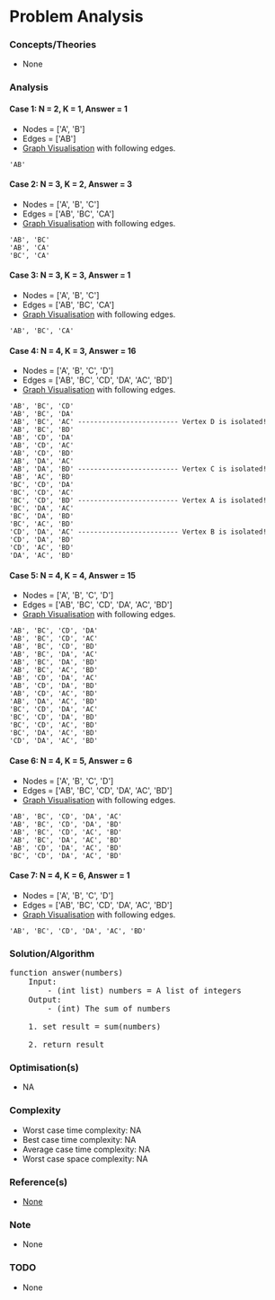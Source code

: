 # Problem Analysis

### Concepts/Theories
* None

### Analysis

#### Case 1: N = 2, K = 1, Answer = 1
* Nodes = ['A', 'B']
* Edges = ['AB']
* [Graph Visualisation](problem_analysis_graph_01_2X1.png) with following edges.

```
'AB'
```

#### Case 2: N = 3, K = 2, Answer = 3
* Nodes = ['A', 'B', 'C']
* Edges = ['AB', 'BC', 'CA']
* [Graph Visualisation](problem_analysis_graph_02_3X2.png) with following edges.

```
'AB', 'BC'
'AB', 'CA'
'BC', 'CA'
```

#### Case 3: N = 3, K = 3, Answer = 1
* Nodes = ['A', 'B', 'C']
* Edges = ['AB', 'BC', 'CA']
* [Graph Visualisation](problem_analysis_graph_03_3X3.png) with following edges.

```
'AB', 'BC', 'CA'
```

#### Case 4: N = 4, K = 3, Answer = 16
* Nodes = ['A', 'B', 'C', 'D']
* Edges = ['AB', 'BC', 'CD', 'DA', 'AC', 'BD']
* [Graph Visualisation](problem_analysis_graph_04_4X3.png) with following edges.

```
'AB', 'BC', 'CD'
'AB', 'BC', 'DA'
'AB', 'BC', 'AC' ------------------------- Vertex D is isolated!
'AB', 'BC', 'BD'
'AB', 'CD', 'DA'
'AB', 'CD', 'AC'
'AB', 'CD', 'BD'
'AB', 'DA', 'AC'
'AB', 'DA', 'BD' ------------------------- Vertex C is isolated!
'AB', 'AC', 'BD'
'BC', 'CD', 'DA'
'BC', 'CD', 'AC'
'BC', 'CD', 'BD' ------------------------- Vertex A is isolated!
'BC', 'DA', 'AC'
'BC', 'DA', 'BD'
'BC', 'AC', 'BD'
'CD', 'DA', 'AC' ------------------------- Vertex B is isolated!
'CD', 'DA', 'BD'
'CD', 'AC', 'BD'
'DA', 'AC', 'BD'
```

#### Case 5: N = 4, K = 4, Answer = 15
* Nodes = ['A', 'B', 'C', 'D']
* Edges = ['AB', 'BC', 'CD', 'DA', 'AC', 'BD']
* [Graph Visualisation](problem_analysis_graph_05_4X4.png) with following edges.

```
'AB', 'BC', 'CD', 'DA'
'AB', 'BC', 'CD', 'AC'
'AB', 'BC', 'CD', 'BD'
'AB', 'BC', 'DA', 'AC'
'AB', 'BC', 'DA', 'BD'
'AB', 'BC', 'AC', 'BD'
'AB', 'CD', 'DA', 'AC'
'AB', 'CD', 'DA', 'BD'
'AB', 'CD', 'AC', 'BD'
'AB', 'DA', 'AC', 'BD'
'BC', 'CD', 'DA', 'AC'
'BC', 'CD', 'DA', 'BD'
'BC', 'CD', 'AC', 'BD'
'BC', 'DA', 'AC', 'BD'
'CD', 'DA', 'AC', 'BD'
```

#### Case 6: N = 4, K = 5, Answer = 6
* Nodes = ['A', 'B', 'C', 'D']
* Edges = ['AB', 'BC', 'CD', 'DA', 'AC', 'BD']
* [Graph Visualisation](problem_analysis_graph_06_4X5.png) with following edges.

```
'AB', 'BC', 'CD', 'DA', 'AC'
'AB', 'BC', 'CD', 'DA', 'BD'
'AB', 'BC', 'CD', 'AC', 'BD'
'AB', 'BC', 'DA', 'AC', 'BD'
'AB', 'CD', 'DA', 'AC', 'BD'
'BC', 'CD', 'DA', 'AC', 'BD'
```

#### Case 7: N = 4, K = 6, Answer = 1
* Nodes = ['A', 'B', 'C', 'D']
* Edges = ['AB', 'BC', 'CD', 'DA', 'AC', 'BD']
* [Graph Visualisation](problem_analysis_graph_07_4X6.png) with following edges.

```
'AB', 'BC', 'CD', 'DA', 'AC', 'BD'
```

### Solution/Algorithm
<pre>
function answer(numbers)
    Input: 
        - (int list) numbers = A list of integers
    Output: 
        - (int) The sum of numbers

    1. set result = sum(numbers)

    2. return result
</pre>

### Optimisation(s)
* NA

### Complexity
* Worst case time complexity: NA
* Best case time complexity: NA
* Average case time complexity: NA
* Worst case space complexity: NA

### Reference(s)
- [None](#)

### Note
- None

### TODO
- None
